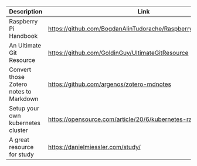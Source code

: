 Description | Link
------------ | ------------
Raspberry Pi Handbook | https://github.com/BogdanAlinTudorache/RaspberryPiHandbook/wiki
An Ultimate Git Resource | https://github.com/GoldinGuy/UltimateGitResource
Convert those Zotero notes to Markdown | https://github.com/argenos/zotero-mdnotes
Setup your own kubernetes cluster | https://opensource.com/article/20/6/kubernetes-raspberry-pi
A great resource for study | https://danielmiessler.com/study/
